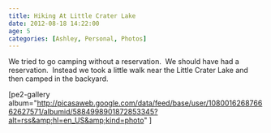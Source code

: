 ```yaml
---
title: Hiking At Little Crater Lake
date: 2012-08-18 14:22:00
age: 5
categories: [Ashley, Personal, Photos]
---
```

We tried to go camping without a reservation.  We should have had a reservation.  Instead we took a little walk near the Little Crater Lake and then camped in the backyard.

[pe2-gallery album="http://picasaweb.google.com/data/feed/base/user/108001626876662627571/albumid/5884998901872853345?alt=rss&amp;hl=en_US&amp;kind=photo" ]
